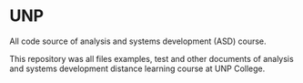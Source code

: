 # UNP

All code source of analysis and systems development (ASD) course.

This repository was all files examples, test and other documents of analysis and systems development distance learning course at UNP College.
